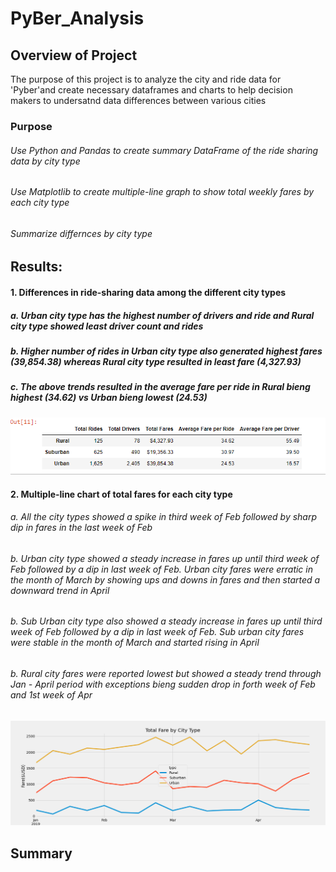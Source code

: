 # PyBer_Analysis
## Overview of Project
The purpose of this project is to analyze the city and ride data for 'Pyber'and create necessary dataframes and charts to help decision makers to undersatnd data differences between various cities
### Purpose
###### Use Python and Pandas to create summary DataFrame of the ride sharing data by city type
###### Use Matplotlib to create multiple-line graph to show total weekly fares by each city type
###### Summarize differnces by city type

## Results: 

#### 1. Differences in ride-sharing data among the different city types
##### a. Urban city type has the highest number of drivers and ride and Rural city type showed least driver count and rides
##### b. Higher number of rides in Urban city type also generated highest fares (39,854.38) whereas Rural city type resulted in least fare (4,327.93)
##### c. The above trends resulted in the average fare per ride in Rural bieng highest (34.62) vs Urban bieng lowest (24.53)

![alt text](https://github.com/vd1310/PyBer_Analysis/blob/main/pyber_summrydf.PNG)

#### 2. Multiple-line chart of total fares for each city type
###### a. All the city types showed a spike in third week of Feb followed by sharp dip in fares in the last week of Feb
###### b. Urban city type showed a steady increase in fares up until third week of Feb followed by a dip in last week of Feb. Urban city fares were erratic in the month of March by showing ups and downs in fares and then started a downward trend in April
###### b. Sub Urban city type also showed a steady increase in fares up until third week of Feb followed by a dip in last week of Feb. Sub urban city fares were stable in the month of March and started rising in April
###### b. Rural city fares were reported lowest but showed a steady trend through Jan - April period with exceptions bieng sudden drop in forth week of Feb and 1st week of Apr

![alt text](https://github.com/vd1310/PyBer_Analysis/blob/main/PyBer_fare_summary.png)


## Summary
